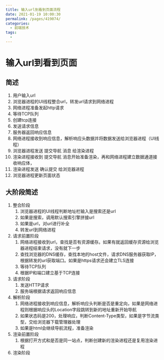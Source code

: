 ```yaml
---
title: 输入url到看到页面流程
date: 2021-01-19 10:00:30
permalink: /pages/419074/
categories:
  - 前端技术
tags:
  - 
---
```

# 输入url到看到页面

## 简述
1. 用户输入url
2. 浏览器进程的UI线程整合url，转发url请求到网络进程
3. 网络进程准备发起http请求
4. 等待TCP队列
5. 创建tcp连接
6. 发送请求信息
7. 服务器返回响应信息
8. 网络进程接收到响应信息，解析响应头数据并将数据发送给浏览器进程（UI线程）
9. 浏览器进程发送 提交导航 消息 给渲染进程
10. 渲染进程接收到 提交导航 消息开始准备渲染，再和网络进程建立数据通道接收响应体，
11. 渲染进程发送 确认提交 给浏览器进程
12. 浏览器进程更新页面状态

## 大阶段简述
1. 整合阶段
   1. 浏览器进程的UI线程判断地址栏输入是搜索还是url
   2. 如果是搜索，调用默认搜索引擎拼接url
   3. 如果是url，对url进行补全
   4. 转发url到网络进程
2. 请求前置阶段
   1. 网络进程接收到url，查找是否有资源缓存。如果有就返回缓存资源给浏览器进程结束请求，没有就下一步
   2. 查找浏览器的DNS缓存，查找本地的host文件，请求DNS服务器获取IP，根据转发的url获取端口。如果是https请求还会建立TLS连接
   3. 等待TCP队列
   4. 根据IP和端口建立基于TCP连接
3. 请求阶段
   1. 发送HTTP请求
   2. 服务端根据请求返回响应信息
4. 解析阶段
   1. 网络进程接收到响应信息，解析响应头判断是否是重定向，如果是网络进程则根据响应头的Location字段跳转到新的地址重新开始导航
   2. 如果状态码是200，处理响应，判断Content-Type类型，如果是字节流类型，交给浏览器下载管理器处理
   3. 如果是html会继续导航流程，准备渲染
5. 渲染前置阶段
   1. 根据打开方式和是否是同一站点，判断创建新的渲染进程还是复用渲染进程
6. 渲染阶段

